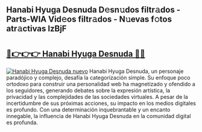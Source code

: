 ## Hanabi Hyuga Desnuda D𝚎sn𝚞dos filtr𝚊dos - Parts-WIA Vid𝚎os filtr𝚊dos - N𝚞evas f𝚘tos atr𝚊ctivas lzBjF

# <h2><a href="http://mbcs3f7.tromn.icu/?c=Hanabi+Hyuga+Desnuda">🔗👉👉👉 Hanabi Hyuga Desnuda 🔗🔗</a></h2>

[![Hanabi Hyuga Desnuda nuevo](https://i.imgur.com/pEAQMta.gif)](http://mbcs3f7.tromn.icu/?c=Hanabi+Hyuga+Desnuda)
Hanabi Hyuga Desnuda, un personaje paradójico y complejo, desafía la categorización simple. Su enfoque poco ortodoxo para construir una personalidad web ha magnetizado y ofendido a los seguidores, generando debates sobre la expresión artística, la privacidad y las complejidades de las sociedades virtuales. A pesar de la incertidumbre de sus próximas acciones, su impacto en los medios digitales es profundo. Con una determinación inquebrantable y un encanto innegable, la influencia de Hanabi Hyuga Desnuda en la comunidad digital es profunda.
